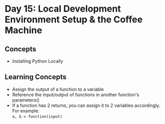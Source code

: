 # Day 15: Local Development Environment Setup & the Coffee Machine
## Concepts
* Installing Python Locally

## Learning Concepts
* Assign the output of a function to a variable
* Reference the input/output of functions in another function's parameters()
* If a function has 2 returns, you can assign it to 2 variables accordingly. For example:\
```a, b = function(input)```
  
